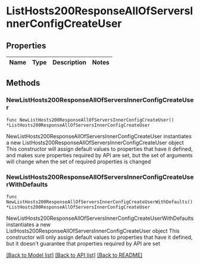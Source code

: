 # ListHosts200ResponseAllOfServersInnerConfigCreateUser

## Properties

Name | Type | Description | Notes
------------ | ------------- | ------------- | -------------

## Methods

### NewListHosts200ResponseAllOfServersInnerConfigCreateUser

`func NewListHosts200ResponseAllOfServersInnerConfigCreateUser() *ListHosts200ResponseAllOfServersInnerConfigCreateUser`

NewListHosts200ResponseAllOfServersInnerConfigCreateUser instantiates a new ListHosts200ResponseAllOfServersInnerConfigCreateUser object
This constructor will assign default values to properties that have it defined,
and makes sure properties required by API are set, but the set of arguments
will change when the set of required properties is changed

### NewListHosts200ResponseAllOfServersInnerConfigCreateUserWithDefaults

`func NewListHosts200ResponseAllOfServersInnerConfigCreateUserWithDefaults() *ListHosts200ResponseAllOfServersInnerConfigCreateUser`

NewListHosts200ResponseAllOfServersInnerConfigCreateUserWithDefaults instantiates a new ListHosts200ResponseAllOfServersInnerConfigCreateUser object
This constructor will only assign default values to properties that have it defined,
but it doesn't guarantee that properties required by API are set


[[Back to Model list]](../README.md#documentation-for-models) [[Back to API list]](../README.md#documentation-for-api-endpoints) [[Back to README]](../README.md)


